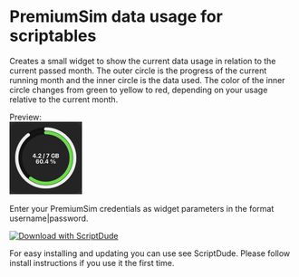 # PremiumSim data usage for scriptables
Creates a small widget to show the current data usage in relation to the current passed month.
The outer circle is the progress of the current running month and the inner circle is the data used.
The color of the inner circle changes from green to yellow to red, depending on your usage relative to the current month.

Preview:<br/>
<img src="https://github.com/BergenSoft/scriptable_premiumsim/raw/main/Preview.jpg" height="128" />


Enter your PremiumSim credentials as widget parameters in the format username|password.

[![Download with ScriptDude](https://scriptdu.de/download.svg)](https://scriptdu.de/?name=PremiumSim&source=https%3A%2F%2Fraw.githubusercontent.com%2FBergenSoft%2Fscriptable_premiumsim%2Fmain%2Fsrc%2FPremiumSim.js&docs=https%3A%2F%2Fgithub.com%2FBergenSoft%2Fscriptable_premiumsim&color=pink&iconbroadcast-tower%3B%0A%2F%2F%20share-sheet-inputs%3A%20plain-text%3B=#installation)

For easy installing and updating you can use see ScriptDude. Please follow install instructions if you use it the first time.
